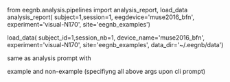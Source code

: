 

from eegnb.analysis.pipelines import analysis_report, load_data
analysis_report( subject=1,session=1, eegdevice='muse2016_bfn', experiment='visual-N170', site='eegnb_examples')


load_data( subject_id=1,session_nb=1, device_name='muse2016_bfn', experiment='visual-N170', site='eegnb_examples', data_dir='~/.eegnb/data')


same as analysis prompt with 

example and non-example (specifiyng all above args upon cli prompt)
